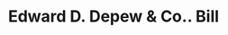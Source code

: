 ---
doi: 10.7916/D89G6ZVQ
date_other: '1908'
date_other_textual: '1908'
form: printed ephemera
genre:
- Invoices
name:
- Edward D. Depew & Co.
object_in_context_url: https://biggert.cul.columbia.edu/items/view/ave_biggert_00984
subject_hierarchical_geographic:
- New York, New York, United States
subject_name:
- Edward D. Depew & Co.
title: Edward D. Depew & Co.. Bill
sort_title: Edward D. Depew & Co.. Bill
call_number: ave_biggert_00984
coordinates:
- 40.71277777777778,-74.00583333333333
pid: ave_biggert_00984
identifiers: ave_biggert_00984
thumbnail: https://derivativo-2.library.columbia.edu/iiif/2/ldpd:344491/full/!256,256/0/native.jpg
permalink: "/items/ave_biggert_00984/"
layout: iiif-image-page
---